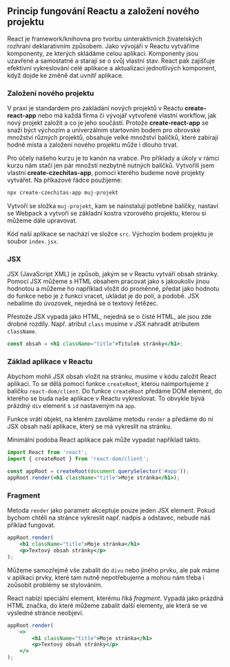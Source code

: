 ## Princip fungování Reactu a založení nového projektu

React je framework/knihovna pro tvorbu uinteraktivních živatelských rozhraní deklarativním způsobem. Jako vývojáři v Reactu vytváříme komponenty, ze kterých skládáme celou aplikaci. Komponenty jsou uzavřené a samostatné a starají se o svůj vlastní stav. React pak zajišťuje efektivní vykreslování celé aplikace a aktualizaci jednotlivých komponent, když dojde ke změně dat uvnitř aplikace.

### Založení nového projektu

V praxi je standardem pro zakládání nových projektů v Reactu **create-react-app** nebo má každá firma či vývojář vytvořené vlastní workflow, jak nový projekt založit a co je jeho součástí. Protože **create-react-app** se snaží býct výchozím a univerzálním startovním bodem pro obrovské množství různých projektů, obsahuje velké množství balíčků, které zabírají hodně místa a založení nového projektu může i dlouho trvat.

Pro účely našeho kurzu je to kanón na vrabce. Pro příklady a úkoly v rámci kurzu nám stačí jen pár množstí nezbytně nutných balíčků. Vytvořili jsem vlastní **create-czechitas-app**, pomocí kterého budeme nové projekty vytvářet. Na příkazové řádce použijeme:

```sh
npx create-czechitas-app muj-projekt
```

Vytvoří se složka `muj-projekt`, kam se nainstalují potřebné balíčky, nastaví se Webpack a vytvoří se základní kostra vzorového projektu, kterou si můžeme dále upravovat.

Kód naší aplikace se nachází ve složce `src`. Výchozím bodem projektu je soubor `index.jsx`.

### JSX

JSX (JavaScript XML) je způsob, jakým se v Reactu vytváří obsah stránky. Pomocí JSX můžeme s HTML obsahem pracovat jako s jakoukoliv jinou hodnotou a můžeme ho například vložit do proměnné, předat jako hodnotu do funkce nebo je z funkcí vracet, ukládat je do polí, a podobě. JSX nebalíme do úvozovek, nejedná se o textový řetězec.

Přestože JSX vypadá jako HTML, nejedná se o čisté HTML, ale jsou zde drobné rozdíly. Např. atribut `class` musíme v JSX nahradit atributem `className`.

```jsx
const obsah = <h1 className="title">Titulek stránky</h1>;
```

### Základ aplikace v Reactu

Abychom mohli JSX obsah vložit na stránku, musíme v kódu založit React aplikaci. To se dělá pomocí funkce `createRoot`, kterou naimportujeme z balíčku `react-dom/client`. Do funkce `createRoot` předáme DOM element, do kterého se buda naše aplikace v Reactu vykreslovat. To obvykle bývá prázdný `div` element s `id` nastaveným na `app`.

Funkce vrátí objekt, na kterém zavoláme metodu `render` a předáme do ní JSX obsah naší aplikace, který se má vykreslit na stránku.

Minimální podoba React aplikace pak může vypadat například takto.

```jsx
import React from 'react';
import { createRoot } from 'react-dom/client';

const appRoot = createRoot(document.querySelector('#app'));
appRoot.render(<h1 className="title">Moje stránka</h1>);
```

### Fragment

Metoda `render` jako parametr akceptuje pouze jeden JSX element. Pokud bychom chtěli na stránce vykreslit např. nadpis a odstavec, nebude náš příklad fungovat.

```jsx
appRoot.render(
	<h1 className="title">Moje stránka</h1>
	<p>Textový obsah stránky</p>
);
```

Můžeme samozřejmě vše zabalit do `divu` nebo jiného prvku, ale pak máme v aplikaci prvky, které tam nutně nepotřebujeme a mohou nám třeba i zoůsobit problémy se stylováním.

React nabízí speciální element, kterému říká *fragment*. Vypadá jako prázdná HTML značka, do které můžeme zabalit další elementy, ale která se ve výsledné stránce neobjeví.

```jsx
appRoot.render(
	<>
		<h1 className="title">Moje stránka</h1>
		<p>Textový obsah stránky</p>
	</>
);
```